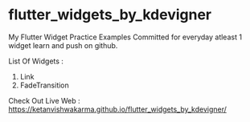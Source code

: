 # flutter_widgets_by_kdevigner

My Flutter Widget Practice Examples Committed for everyday atleast 1 widget learn and push on github.

List Of Widgets : 
1. Link
2. FadeTransition

Check Out Live Web : https://ketanvishwakarma.github.io/flutter_widgets_by_kdevigner/
